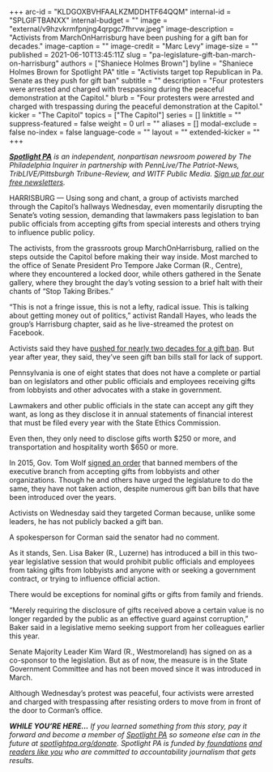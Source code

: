 +++
arc-id = "KLDGOXBVHFAALKZMDDHTF64QQM"
internal-id = "SPLGIFTBANXX"
internal-budget = ""
image = "external/v9hzvkrmfpnjng4qrpgc7fhrvw.jpeg"
image-description = "Activists from MarchOnHarrisburg have been pushing for a gift ban for decades."
image-caption = ""
image-credit = "Marc Levy"
image-size = ""
published = 2021-06-10T13:45:11Z
slug = "pa-legislature-gift-ban-march-on-harrisburg"
authors = ["Shaniece Holmes Brown"]
byline = "Shaniece Holmes Brown for Spotlight PA"
title = "Activists target top Republican in Pa. Senate as they push for gift ban"
subtitle = ""
description = "Four protesters were arrested and charged with trespassing during the peaceful demonstration at the Capitol."
blurb = "Four protesters were arrested and charged with trespassing during the peaceful demonstration at the Capitol."
kicker = "The Capitol"
topics = ["The Capitol"]
series = []
linktitle = ""
suppress-featured = false
weight = 0
url = ""
aliases = []
modal-exclude = false
no-index = false
language-code = ""
layout = ""
extended-kicker = ""
+++

<a href="https://www.spotlightpa.org/"><i><b>Spotlight PA</b></i></a><i> is an independent, nonpartisan newsroom powered by The Philadelphia Inquirer in partnership with PennLive/The Patriot-News, TribLIVE/Pittsburgh Tribune-Review, and WITF Public Media. </i><a href="https://www.spotlightpa.org/newsletters"><i>Sign up for our free newsletters</i></a><i>.</i>

HARRISBURG — Using song and chant, a group of activists marched through the Capitol’s hallways Wednesday, even momentarily disrupting the Senate’s voting session, demanding that lawmakers pass legislation to ban public officials from accepting gifts from special interests and others trying to influence public policy.

The activists, from the grassroots group MarchOnHarrisburg, rallied on the steps outside the Capitol before making their way inside. Most marched to the office of Senate President Pro Tempore Jake Corman (R., Centre), where they encountered a locked door, while others gathered in the Senate gallery, where they brought the day’s voting session to a brief halt with their chants of “Stop Taking Bribes.”

“This is not a fringe issue, this is not a lefty, radical issue. This is talking about getting money out of politics,” activist Randall Hayes, who leads the group’s Harrisburg chapter, said as he live-streamed the protest on Facebook. 

<script src="https://www.spotlightpa.org/embed.js" async></script><div data-spl-embed-version="1" data-spl-src="https://www.spotlightpa.org/embeds/newsletter/"></div>

Activists said they have <a href="https://www.spotlightpa.org/news/2021/05/pa-legislature-lawmakers-gifts-disclosure-ban/" target="_blank">pushed for nearly two decades for a gift ban</a>. But year after year, they said, they’ve seen gift ban bills stall for lack of support.

Pennsylvania is one of eight states that does not have a complete or partial ban on legislators and other public officials and employees receiving gifts from lobbyists and other advocates with a stake in government.

Lawmakers and other public officials in the state can accept any gift they want, as long as they disclose it in annual statements of financial interest that must be filed every year with the State Ethics Commission.

Even then, they only need to disclose gifts worth $250 or more, and transportation and hospitality worth $650 or more.

In 2015, Gov. Tom Wolf <a href="https://web.archive.org/web/20230117192934/https://www.governor.pa.gov/newsroom/executive-order-2015-01-executive-branch-employee-gift-ban/">signed an order</a> that banned members of the executive branch from accepting gifts from lobbyists and other organizations. Though he and others have urged the legislature to do the same, they have not taken action, despite numerous gift ban bills that have been introduced over the years.

Activists on Wednesday said they targeted Corman because, unlike some leaders, he has not publicly backed a gift ban.

A spokesperson for Corman said the senator had no comment.

<script src="https://www.spotlightpa.org/embed.js" async></script><div data-spl-embed-version="1" data-spl-src="https://www.spotlightpa.org/embeds/donate/?teaser_text=If%20you%20learned%20something%20from%20this%20report%2C%20pay%20it%20forward%20and%20become%20a%20member%20of%20Spotlight%20PA%20so%20someone%20else%20can%20in%20the%20future."></div>

As it stands, Sen. Lisa Baker (R., Luzerne) has introduced a bill in this two-year legislative session that would prohibit public officials and employees from taking gifts from lobbyists and anyone with or seeking a government contract, or trying to influence official action.

There would be exceptions for nominal gifts or gifts from family and friends.

“Merely requiring the disclosure of gifts received above a certain value is no longer regarded by the public as an effective guard against corruption,” Baker said in a legislative memo seeking support from her colleagues earlier this year.

Senate Majority Leader Kim Ward (R., Westmoreland) has signed on as a co-sponsor to the legislation. But as of now, the measure is in the State Government Committee and has not been moved since it was introduced in March.

Although Wednesday’s protest was peaceful, four activists were arrested and charged with trespassing after resisting orders to move from in front of the door to Corman’s office.

<i><b>WHILE YOU’RE HERE...</b></i><i> If you learned something from this story, pay it forward and become a member of </i><a href="https://www.spotlightpa.org/"><i>Spotlight PA</i></a><i> so someone else can in the future at </i><a href="http://spotlightpa.org/donate"><i>spotlightpa.org/donate</i></a><i>. Spotlight PA is funded by</i><a href="https://www.spotlightpa.org/support"><i> foundations</i></a><i> </i><a href="https://www.spotlightpa.org/support"><i>and readers like you</i></a><i> who are committed to accountability journalism that gets results.</i>
